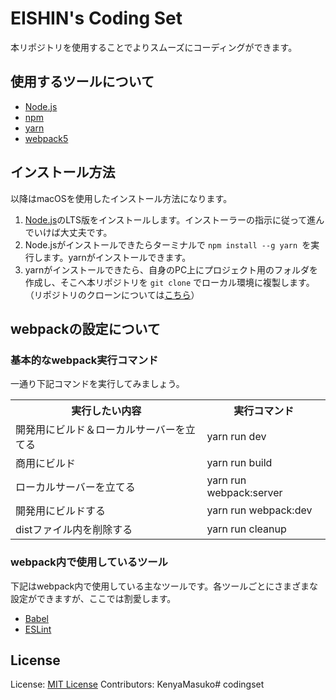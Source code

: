 # EISHIN's Coding Set
本リポジトリを使用することでよりスムーズにコーディングができます。

## 使用するツールについて
- [Node.js](https://nodejs.org/ja/)
- [npm](https://docs.npmjs.com/about-npm)
- [yarn](https://classic.yarnpkg.com/lang/en)
- [webpack5](https://webpack.js.org/concepts/)

## インストール方法
以降はmacOSを使用したインストール方法になります。<br>
1. [Node.js](https://nodejs.org/ja/)のLTS版をインストールします。インストーラーの指示に従って進んでいけば大丈夫です。
2. Node.jsがインストールできたらターミナルで `npm install --g yarn
`を実行します。yarnがインストールできます。
3. yarnがインストールできたら、自身のPC上にプロジェクト用のフォルダを作成し、そこへ本リポジトリを `git clone` でローカル環境に複製します。（リポジトリのクローンについては[こちら](https://docs.github.com/ja/repositories/creating-and-managing-repositories/cloning-a-repository)）

## webpackの設定について
### 基本的なwebpack実行コマンド
一通り下記コマンドを実行してみましょう。
<table>
  <tr>
    <th>実行したい内容</th>
    <th>実行コマンド</th>
  </tr>
  <tr>
    <td>開発用にビルド＆ローカルサーバーを立てる</td>
    <td>yarn run dev</td>
  </tr>
  <tr>
    <td>商用にビルド</td>
    <td>yarn run build</td>
  </tr>
  <tr>
    <td>ローカルサーバーを立てる</td>
    <td>yarn run webpack:server</td>
  </tr>
  <tr>
    <td>開発用にビルドする</td>
    <td>yarn run webpack:dev</td>
  </tr>
  <tr>
    <td>distファイル内を削除する</td>
    <td>yarn run cleanup</td>
  </tr>
</table>

### webpack内で使用しているツール
下記はwebpack内で使用している主なツールです。各ツールごとにさまざまな設定ができますが、ここでは割愛します。
- [Babel](https://babeljs.io/)
- [ESLint](https://eslint.org/)


## License
License: [MIT License](https://opensource.org/licenses/MIT)
Contributors: KenyaMasuko# codingset

